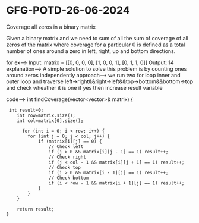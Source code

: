 # GFG-POTD-26-06-2024
Coverage all zeros in a binary matrix

Given a binary matrix and we need to sum of all the  sum of coverage of all zeros of the matrix where coverage for a particular 0 is defined as a total number of ones around a zero in left, right, up and bottom directions.

for ex-->
Input: 
matrix = [[0, 0, 0, 0],
          [1, 0, 0, 1], 
          [0, 1, 1, 0]]
Output: 14
explanation-->
A simple solution to solve this problem is by counting ones around zeros independently 
approach-->
we run two for loop inner and outer loop and traverse left->right&&right->left&&top->bottom&&bottom->top  
and check wheather it is one if yes then increase result variable


code-->
int findCoverage(vector<vector<int>>& matrix) {
     
     int result=0;
        int row=matrix.size();
        int col=matrix[0].size();
      
          for (int i = 0; i < row; i++) {
            for (int j = 0; j < col; j++) {
                if (matrix[i][j] == 0) {
                    // Check left
                    if (j > 0 && matrix[i][j - 1] == 1) result++;
                    // Check right
                    if (j < col - 1 && matrix[i][j + 1] == 1) result++;
                    // Check top
                    if (i > 0 && matrix[i - 1][j] == 1) result++;
                    // Check bottom
                    if (i < row - 1 && matrix[i + 1][j] == 1) result++;
                }
            }
        }

        return result;
    }
